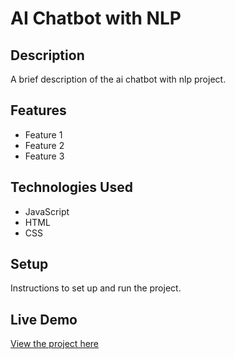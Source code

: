 # AI Chatbot with NLP

## Description

A brief description of the ai chatbot with nlp project.

## Features

- Feature 1
- Feature 2
- Feature 3

## Technologies Used

- JavaScript
- HTML
- CSS

## Setup

Instructions to set up and run the project.

## Live Demo

[View the project here](https://deepakkumar55.github.io/200-JAVASCRIPT-PROJECT/139-139-ai_chatbot_with_nlp/)
